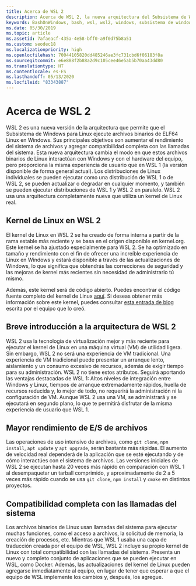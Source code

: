```yaml
---
title: Acerca de WSL 2
description: Acerca de WSL 2, la nueva arquitectura del Subsistema de Windows para Linux
keywords: BashOnWindows, bash, wsl, wsl2, windows, subsistema de windows para linux, subsistemawindows, ubuntu, debian, suse, windows 10, instalación
ms.date: 05/30/2019
ms.topic: article
ms.assetid: 7afaeacf-435a-4e58-bff0-a9f0d75b8a51
ms.custom: seodec18
ms.localizationpriority: high
ms.openlocfilehash: 70044105820dd485246ae3fc731cbd6f06183f8a
ms.sourcegitcommit: e6e888f2b88a2d9c105cee46e5ab5b70aa43dd80
ms.translationtype: HT
ms.contentlocale: es-ES
ms.lasthandoff: 05/13/2020
ms.locfileid: "83343887"
---
```

# <a name="about-wsl-2"></a>Acerca de WSL 2

WSL 2 es una nueva versión de la arquitectura que permite que el Subsistema de Windows para Linux ejecute archivos binarios de ELF64 Linux en Windows. Sus principales objetivos son aumentar el rendimiento del sistema de archivos y agregar compatibilidad completa con las llamadas del sistema. Esta nueva arquitectura cambia el modo en que estos archivos binarios de Linux interactúan con Windows y con el hardware del equipo, pero proporciona la misma experiencia de usuario que en WSL 1 (la versión disponible de forma general actual). Los distribuciones de Linux individuales se pueden ejecutar como una distribución de WSL 1 o de WSL 2, se pueden actualizar o degradar en cualquier momento, y también se pueden ejecutar distribuciones de WSL 1 y WSL 2 en paralelo. WSL 2 usa una arquitectura completamente nueva que utiliza un kernel de Linux real.

## <a name="linux-kernel-in-wsl-2"></a>Kernel de Linux en WSL 2

El kernel de Linux en WSL 2 se ha creado de forma interna a partir de la rama estable más reciente y se basa en el origen disponible en kernel.org. Este kernel se ha ajustado especialmente para WSL 2. Se ha optimizado en tamaño y rendimiento con el fin de ofrecer una increíble experiencia de Linux en Windows y estará disponible a través de las actualizaciones de Windows, lo que significa que obtendrás las correcciones de seguridad y las mejoras de kernel más recientes sin necesidad de administrarlo tú mismo.

Además, este kernel será de código abierto. Puedes encontrar el código fuente completo del kernel de Linux [aquí](https://github.com/microsoft/WSL2-Linux-Kernel). Si deseas obtener más información sobre este kernel, puedes consultar [esta entrada de blog](https://devblogs.microsoft.com/commandline/shipping-a-linux-kernel-with-windows/) escrita por el equipo que lo creó.

## <a name="brief-overview-of-the-wsl-2-architecture"></a>Breve introducción a la arquitectura de WSL 2

WSL 2 usa la tecnología de virtualización mejor y más reciente para ejecutar el kernel de Linux en una máquina virtual (VM) de utilidad ligera. Sin embargo, WSL 2 no será una experiencia de VM tradicional. Una experiencia de VM tradicional puede presentar un arranque lento, aislamiento y un consumo excesivo de recursos, además de exigir tiempo para su administración. WSL 2 no tiene estos atributos. Seguirá aportando las ventajas destacadas de WSL 1: Altos niveles de integración entre Windows y Linux, tiempos de arranque extremadamente rápidos, huella de recursos reducida y, lo mejor de todo, no requerirá la administración ni la configuración de VM. Aunque WSL 2 usa una VM, se administrará y se ejecutará en segundo plano, lo que te permitirá disfrutar de la misma experiencia de usuario que WSL 1.

## <a name="increased-file-io-performance"></a>Mayor rendimiento de E/S de archivos

Las operaciones de uso intensivo de archivos, como `git clone`, `npm install`, `apt update` y `apt upgrade`, serán bastante más rápidas. El aumento de velocidad real dependerá de la aplicación que se esté ejecutando y de cómo interactúes con el sistema de archivos. Las versiones iniciales de WSL 2 se ejecutan hasta 20 veces más rápido en comparación con WSL 1 al desempaquetar un tarball comprimido, y aproximadamente de 2 a 5 veces más rápido cuando se usa `git clone`, `npm install` y `cmake` en distintos proyectos.

## <a name="full-system-call-compatibility"></a>Compatibilidad completa con las llamadas del sistema

Los archivos binarios de Linux usan llamadas del sistema para ejecutar muchas funciones, como el acceso a archivos, la solicitud de memoria, la creación de procesos, etc. Mientras que WSL 1 usaba una capa de traducción creada por el equipo de WSL, WSL 2 incluye su propio kernel de Linux con total compatibilidad con las llamadas del sistema. Presenta un nuevo y completo conjunto de aplicaciones que se pueden ejecutar en WSL, como Docker. Además, las actualizaciones del kernel de Linux pueden agregarse inmediatamente al equipo, en lugar de tener que esperar a que el equipo de WSL implemente los cambios y, después, los agregue.
